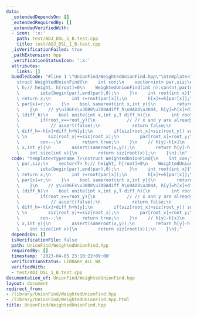 ```yaml
---
data:
  _extendedDependsOn: []
  _extendedRequiredBy: []
  _extendedVerifiedWith:
  - icon: ':x:'
    path: test/AOJ_DSL_1_B.test.cpp
    title: test/AOJ_DSL_1_B.test.cpp
  _isVerificationFailed: true
  _pathExtension: hpp
  _verificationStatusIcon: ':x:'
  attributes:
    links: []
  bundledCode: "#line 1 \"UnionFind/WeightedUnionFind.hpp\"\ntemplate<typename T>\n\
    struct WeightedUnionFind{\n    int con;\n    vector<int> par,siz;\n    vector<T>\
    \ h;// height, h[root]=0\n    WeightedUnionFind(int n):con(n),par(n),siz(n,1),h(n,T(0)){\n\
    \        iota(begin(par),end(par),0);\n    }\n    int root(int x){\n        if(x==par[x])\
    \ return x;\n        int r=root(par[x]);\n        h[x]+=h[par[x]];\n        return\
    \ par[x]=r;\n    }\n    bool sameroot(int x,int y){\n        return root(x)==root(y);\n\
    \    }\n    // y\u306Fx\u3088\u308Adiff_h\u9AD8\u3044, h[y]=h[x]+diff_h, x->y\
    \ (diff_h)\n    bool unite(int x,int y,T diff_h){\n        int root_x=root(x),root_y=root(y);\n\
    \        if(root_x==root_y){\n            // // x and y are already in same group\n\
    \            // assert(false);\n            return false;\n        }\n       \
    \ diff_h=-h[x]+diff_h+h[y];\n        if(siz[root_x]>siz[root_y]) swap(root_x,root_y),diff_h=-diff_h;\
    \ \n        siz[root_y]+=siz[root_x];\n        par[root_x]=root_y;\n        h[root_x]=diff_h;\n\
    \        con--;\n        return true;\n    }\n    // h[y]-h[x]\n    T diff(int\
    \ x,int y){\n        assert(sameroot(x,y));\n        return h[y]-h[x];\n    }\n\
    \    int size(int x){\n        return siz[root(x)];\n    }\n};\n"
  code: "template<typename T>\nstruct WeightedUnionFind{\n    int con;\n    vector<int>\
    \ par,siz;\n    vector<T> h;// height, h[root]=0\n    WeightedUnionFind(int n):con(n),par(n),siz(n,1),h(n,T(0)){\n\
    \        iota(begin(par),end(par),0);\n    }\n    int root(int x){\n        if(x==par[x])\
    \ return x;\n        int r=root(par[x]);\n        h[x]+=h[par[x]];\n        return\
    \ par[x]=r;\n    }\n    bool sameroot(int x,int y){\n        return root(x)==root(y);\n\
    \    }\n    // y\u306Fx\u3088\u308Adiff_h\u9AD8\u3044, h[y]=h[x]+diff_h, x->y\
    \ (diff_h)\n    bool unite(int x,int y,T diff_h){\n        int root_x=root(x),root_y=root(y);\n\
    \        if(root_x==root_y){\n            // // x and y are already in same group\n\
    \            // assert(false);\n            return false;\n        }\n       \
    \ diff_h=-h[x]+diff_h+h[y];\n        if(siz[root_x]>siz[root_y]) swap(root_x,root_y),diff_h=-diff_h;\
    \ \n        siz[root_y]+=siz[root_x];\n        par[root_x]=root_y;\n        h[root_x]=diff_h;\n\
    \        con--;\n        return true;\n    }\n    // h[y]-h[x]\n    T diff(int\
    \ x,int y){\n        assert(sameroot(x,y));\n        return h[y]-h[x];\n    }\n\
    \    int size(int x){\n        return siz[root(x)];\n    }\n};"
  dependsOn: []
  isVerificationFile: false
  path: UnionFind/WeightedUnionFind.hpp
  requiredBy: []
  timestamp: '2023-04-05 23:10:22+09:00'
  verificationStatus: LIBRARY_ALL_WA
  verifiedWith:
  - test/AOJ_DSL_1_B.test.cpp
documentation_of: UnionFind/WeightedUnionFind.hpp
layout: document
redirect_from:
- /library/UnionFind/WeightedUnionFind.hpp
- /library/UnionFind/WeightedUnionFind.hpp.html
title: UnionFind/WeightedUnionFind.hpp
---
```

